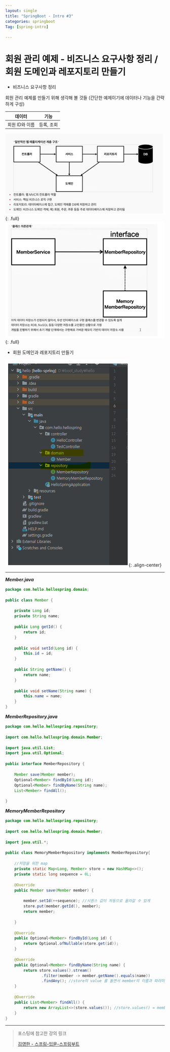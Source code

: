 ```yaml
---
layout: single
title: "SpringBoot - Intro #3"
categories: springboot
Tag: [spring-intro]

---
```


# 회원 관리 예제 - 비즈니스 요구사항 정리 / 회원 도메인과 레포지토리 만들기

* 비즈니스 요구사항 정리

회원 관리 예제를 만들기 위해 생각해 볼 것들
(간단한 예제이기에 데이터나 기능을 간략하게 구성)<br>

|     데이터     |    기능    |
|:------------: |:--------:|
| 회원 ID와 이름 | 등록, 조회 |

![계층 구조 이미지](/assets/images/2022-10-17-15-22-56.png){: .full}
![클래스 의존 관계도](/assets/images/2022-10-17-15-23-20.png){: .full}


* 회원 도메인과 레포지토리 만들기

![프로젝트 구조](/assets/images/2022-10-17-15-25-19.png){: .align-center}

<hr>

_**Member.java**_
```java
package com.hello.hellospring.domain;

public class Member {

    private Long id;
    private String name;

    public Long getId() {
        return id;
    }

    public void setId(Long id) {
        this.id = id;
    }

    public String getName() {
        return name;
    }

    public void setName(String name) {
        this.name = name;
    }
}
```
_**MemberRepository.java**_
```java
package com.hello.hellospring.repository;

import com.hello.hellospring.domain.Member;

import java.util.List;
import java.util.Optional;

public interface MemberRepository {

    Member save(Member member);
    Optional<Member> findById(Long id);
    Optional<Member> findByName(String name);
    List<Member> findAll();

}
```
**_MemoryMemberRepository_**
```java
package com.hello.hellospring.repository;

import com.hello.hellospring.domain.Member;

import java.util.*;

public class MemoryMemberRepository implements MemberRepository{

    //저장을 위한 map
    private static Map<Long, Member> store = new HashMap<>();
    private static long sequence = 0L;

    @Override
    public Member save(Member member) {

        member.setId(++sequence); //시퀀스 값이 자동으로 올라갈 수 있게
        store.put(member.getId(), member);
        return member;

    }

    @Override
    public Optional<Member> findById(Long id) {
        return Optional.ofNullable(store.get(id));
    }

    @Override
    public Optional<Member> findByName(String name) {
        return store.values().stream()
                .filter(member -> member.getName().equals(name))
                .findAny(); //store의 value 를 돌면서 member의 이름과 파라미터의 이름이 같으면 다 보여주는 명령어
    }

    @Override
    public List<Member> findAll() {
        return new ArrayList<>(store.values()); //store.values() = member
    }
}
```
---
 > 포스팅에 참고한 강의 링크 
 >
 >[김영한 - 스프링-입문-스프링부트](https://www.inflearn.com/course/%EC%8A%A4%ED%94%84%EB%A7%81-%EC%9E%85%EB%AC%B8-%EC%8A%A4%ED%94%84%EB%A7%81%EB%B6%80%ED%8A%B8)